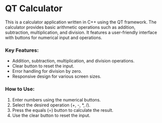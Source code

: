 # QT Calculator

This is a calculator application written in C++ using the QT framework. The calculator provides basic arithmetic operations such as addition, subtraction, multiplication, and division. It features a user-friendly interface with buttons for numerical input and operations.

### Key Features:
- Addition, subtraction, multiplication, and division operations.
- Clear button to reset the input.
- Error handling for division by zero.
- Responsive design for various screen sizes.

### How to Use:
1. Enter numbers using the numerical buttons.
2. Select the desired operation (+, -, *, /).
3. Press the equals (=) button to calculate the result.
4. Use the clear button to reset the input.

